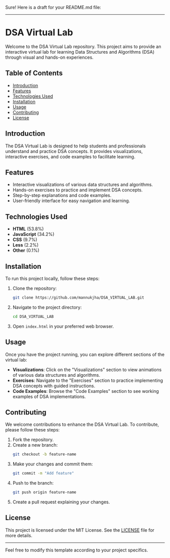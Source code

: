 Sure! Here is a draft for your README.md file:

---

# DSA Virtual Lab

Welcome to the DSA Virtual Lab repository. This project aims to provide an interactive virtual lab for learning Data Structures and Algorithms (DSA) through visual and hands-on experiences.

## Table of Contents
- [Introduction](#introduction)
- [Features](#features)
- [Technologies Used](#technologies-used)
- [Installation](#installation)
- [Usage](#usage)
- [Contributing](#contributing)
- [License](#license)

## Introduction

The DSA Virtual Lab is designed to help students and professionals understand and practice DSA concepts. It provides visualizations, interactive exercises, and code examples to facilitate learning.

## Features

- Interactive visualizations of various data structures and algorithms.
- Hands-on exercises to practice and implement DSA concepts.
- Step-by-step explanations and code examples.
- User-friendly interface for easy navigation and learning.

## Technologies Used

- **HTML** (53.8%)
- **JavaScript** (34.2%)
- **CSS** (9.7%)
- **Less** (2.2%)
- **Other** (0.1%)

## Installation

To run this project locally, follow these steps:

1. Clone the repository:
   ```bash
   git clone https://github.com/mannukjha/DSA_VIRTUAL_LAB.git
   ```
2. Navigate to the project directory:
   ```bash
   cd DSA_VIRTUAL_LAB
   ```
3. Open `index.html` in your preferred web browser.

## Usage

Once you have the project running, you can explore different sections of the virtual lab:

- **Visualizations**: Click on the "Visualizations" section to view animations of various data structures and algorithms.
- **Exercises**: Navigate to the "Exercises" section to practice implementing DSA concepts with guided instructions.
- **Code Examples**: Browse the "Code Examples" section to see working examples of DSA implementations.

## Contributing

We welcome contributions to enhance the DSA Virtual Lab. To contribute, please follow these steps:

1. Fork the repository.
2. Create a new branch:
   ```bash
   git checkout -b feature-name
   ```
3. Make your changes and commit them:
   ```bash
   git commit -m "Add feature"
   ```
4. Push to the branch:
   ```bash
   git push origin feature-name
   ```
5. Create a pull request explaining your changes.

## License

This project is licensed under the MIT License. See the [LICENSE](LICENSE) file for more details.

---

Feel free to modify this template according to your project specifics.
